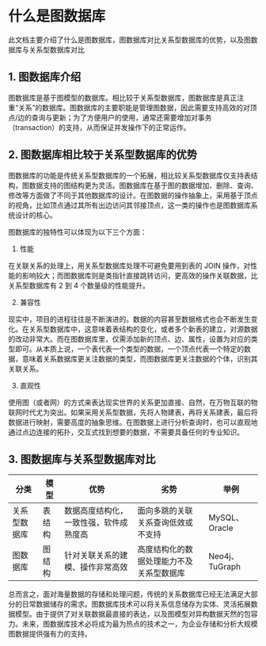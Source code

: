 # 什么是图数据库

此文档主要介绍了什么是图数据库，图数据库对比关系型数据库的优势，以及图数据库与关系型数据库对比

## 1. 图数据库介绍

图数据库是基于图模型的数据库。相比较于关系型数据库，图数据库是真正注重“关系”的数据库。图数据库的主要职能是管理图数据，因此需要支持高效的对顶点/边的查询与更新；为了方便用户的使用，通常还需要增加对事务（transaction）的支持，从而保证并发操作下的正常运作。

## 2. 图数据库相比较于关系型数据库的优势

图数据库的功能是传统关系型数据库的一个拓展，相比较关系型数据库仅支持表结构，图数据支持的图结构更为灵活。图数据库在基于图的数据增加、删除、查询、修改等方面做了不同于其他数据库的设计。在图数据的操作抽象上，采用基于顶点的视角，比如顶点通过其所有出边访问其邻接顶点，这一类的操作也是图数据库系统设计的核心。

图数据库的独特性可以体现为以下三个方面：

1.  性能

在关联关系的处理上，用关系型数据库处理不可避免要用到表的 JOIN 操作，对性能的影响较大；而图数据库则是类指针直接跳转访问，更高效的操作关联数据，比关系型数据库有 2 到 4 个数量级的性能提升。

2.  兼容性

现实中，项目的进程往往是不断演进的。数据的内容甚至数据格式也会不断发生变化。在关系型数据库中，这意味着表结构的变化，或者多个新表的建立，对源数据的改动非常大。而在图数据库里，仅需添加新的顶点、边、属性，设置为对应的类型即可。从本质上说，一个表代表一个类型的数据，一个顶点代表一个特定的数据，意味着关系数据库更关注数据的类型，而图数据库更关注数据的个体，识别其关联关系。

3.  直观性

使用图（或者网）的方式来表达现实世界的关系更加直接、自然，在万物互联的物联网时代尤为突出。如果采用关系型数据，先将人物建表，再将关系建表，最后将数据进行映射，需要高度的抽象思维。在图数据上进行分析查询时，也可以直观地通过点边连接的拓扑，交互式找到想要的数据，不需要具备任何的专业知识。

## 3. **图数据库与关系型数据库对比**

| 分类         | 模型   | 优势                                   | 劣势                                     | 举例           |
| ------------ | ------ | -------------------------------------- | ---------------------------------------- | -------------- |
| 关系型数据库 | 表结构 | 数据高度结构化，一致性强，软件成熟度高 | 面向多跳的关联关系查询低效或不支持       | MySQL、Oracle  |
| 图数据库     | 图结构 | 针对关联关系的建模、操作非常高效       | 高度结构化的数据处理能力不及关系型数据库 | Neo4j、TuGraph |

总而言之，面对海量数据的存储和处理问题，传统的关系数据库已经无法满足大部分的日常数据储存的需求。图数据库技术可以将关系信息储存为实体、灵活拓展数据模型。由于提供了对关联数据最直接的表达，以及图模型对异构数据天然的包容力。未来，图数据库技术必将成为最为热点的技术之一，为企业存储和分析大规模图数据提供强有力的支持。
